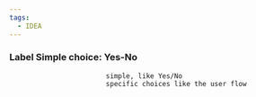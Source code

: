 ```yaml
---
tags:
  - IDEA
---
```


### Label Simple choice: Yes-No

                            simple, like Yes/No 
                            specific choices like the user flow